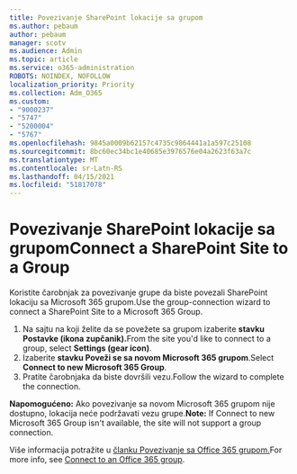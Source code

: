```yaml
---
title: Povezivanje SharePoint lokacije sa grupom
ms.author: pebaum
author: pebaum
manager: scotv
ms.audience: Admin
ms.topic: article
ms.service: o365-administration
ROBOTS: NOINDEX, NOFOLLOW
localization_priority: Priority
ms.collection: Adm_O365
ms.custom:
- "9000237"
- "5747"
- "5200004"
- "5767"
ms.openlocfilehash: 9845a0009b62157c4735c9864441a1a597c25108
ms.sourcegitcommit: 8bc60ec34bc1e40685e3976576e04a2623f63a7c
ms.translationtype: MT
ms.contentlocale: sr-Latn-RS
ms.lasthandoff: 04/15/2021
ms.locfileid: "51817078"
---
```

# <a name="connect-a-sharepoint-site-to-a-group"></a><span data-ttu-id="4e610-102">Povezivanje SharePoint lokacije sa grupom</span><span class="sxs-lookup"><span data-stu-id="4e610-102">Connect a SharePoint Site to a Group</span></span>

<span data-ttu-id="4e610-103">Koristite čarobnjak za povezivanje grupe da biste povezali SharePoint lokaciju sa Microsoft 365 grupom.</span><span class="sxs-lookup"><span data-stu-id="4e610-103">Use the group-connection wizard to connect a SharePoint Site to a Microsoft 365 Group.</span></span>

1. <span data-ttu-id="4e610-104">Na sajtu na koji želite da se povežete sa grupom izaberite **stavku Postavke (ikona zupčanik).**</span><span class="sxs-lookup"><span data-stu-id="4e610-104">From the site you'd like to connect to a group, select  **Settings (gear icon)**.</span></span>
2. <span data-ttu-id="4e610-105">Izaberite  **stavku Poveži se sa novom Microsoft 365 grupom**.</span><span class="sxs-lookup"><span data-stu-id="4e610-105">Select  **Connect to new Microsoft 365 Group**.</span></span>
3. <span data-ttu-id="4e610-106">Pratite čarobnjaka da biste dovršili vezu.</span><span class="sxs-lookup"><span data-stu-id="4e610-106">Follow the wizard to complete the connection.</span></span>

<span data-ttu-id="4e610-107">**Napomogućeno:**  Ako povezivanje sa novom Microsoft 365 grupom nije dostupno, lokacija neće podržavati vezu grupe.</span><span class="sxs-lookup"><span data-stu-id="4e610-107">**Note:**  If Connect to new Microsoft 365 Group isn't available, the site will not support a group connection.</span></span>

<span data-ttu-id="4e610-108">Više informacija potražite u [članku Povezivanje sa Office 365 grupom.](https://docs.microsoft.com/sharepoint/dev/transform/modernize-connect-to-office365-group)</span><span class="sxs-lookup"><span data-stu-id="4e610-108">For more info, see  [Connect to an Office 365 group](https://docs.microsoft.com/sharepoint/dev/transform/modernize-connect-to-office365-group).</span></span>